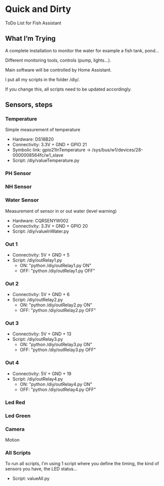 # Quick and Dirty
ToDo List for Fish Assistant

## What I’m Trying
A complete installation to monitor the water for example a fish tank, pond...

Different monitoring tools, controls (pump, lights...).

Main software will be controlled by Home Assistant.

I put all my scripts in the folder /diy/.

If you change this, all scripts need to be updated accordingly.

## Sensors, steps
### Temperature
Simple measurement of temperature
- Hardware: DS18B20
- Connectivity: 3.3V + GND + GPIO 21
- Symbolic link: gpio21InTemperature -> /sys/bus/w1/devices/28-0000008564fc/w1_slave
- Script: /diy/valueTemperature.py


### PH Sensor

### NH Sensor

### Water Sensor
Measurement of sensor in or out water (level warning)
- Hardware: CQRSENYW002
- Connectivity: 3.3V + GND + GPIO 20
- Script: /diy/valueInWater.py

### Out 1
- Connectivity: 5V + GND + 5
- Script: /diy/outRelay1.py
    - ON: "python /diy/outRelay1.py ON"
    - OFF: "python /diy/outRelay1.py OFF"

### Out 2
- Connectivity: 5V + GND + 6
- Script: /diy/outRelay2.py
    - ON: "python /diy/outRelay2.py ON"
    - OFF: "python /diy/outRelay2.py OFF"

### Out 3
- Connectivity: 5V + GND + 13
- Script: /diy/outRelay3.py
    - ON: "python /diy/outRelay3.py ON"
    - OFF: "python /diy/outRelay3.py OFF"

### Out 4
- Connectivity: 5V + GND + 19
- Script: /diy/outRelay4.py
    - ON: "python /diy/outRelay4.py ON"
    - OFF: "python /diy/outRelay4.py OFF"


### Led Red


### Led Green


### Camera

  Motion

### All Scripts
To run all scripts, I'm using 1 script where you define the timing, the kind of sensors you have, the LED status...

- Script: valueAll.py
